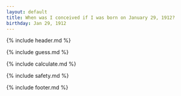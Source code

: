 ```yaml
---
layout: default
title: When was I conceived if I was born on January 29, 1912?
birthday: Jan 29, 1912
---
```


{% include header.md %}

{% include guess.md %}

{% include calculate.md %}

{% include safety.md %}

{% include footer.md %}



